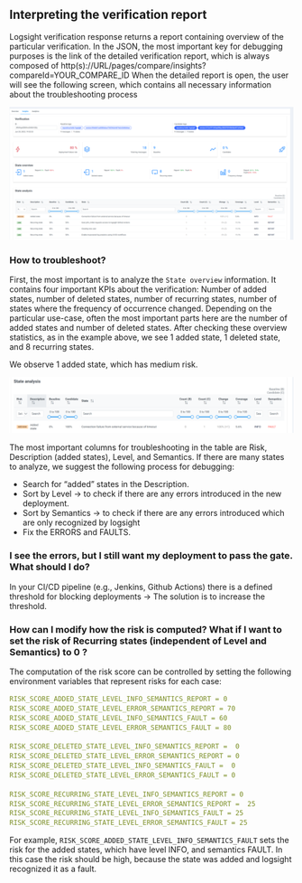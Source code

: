 ## Interpreting the verification report

Logsight verification response returns a report containing overview of the particular verification. 
In the JSON, the most important key for debugging purposes is the link of the detailed verification report, which is always composed of http(s)://URL/pages/compare/insights?compareId=YOUR_COMPARE_ID
When the detailed report is open, the user will see the following screen, which contains all necessary information about the troubleshooting process

![Logs](./insights_2.png ':size=1200')

### How to troubleshoot?
First, the most important is to analyze the `State overview` information. 
It contains four important KPIs about the verification: Number of added states, number of deleted states, number of recurring states, number of states where the frequency of occurrence changed.
Depending on the particular use-case, often the most important parts here are the number of added states and number of deleted states.
After checking these overview statistics, as in the example above, we see 1 added state, 1 deleted state, and 8 recurring states.

We observe 1 added state, which has medium risk.

![Logs](./state_analysis.png ':size=1200')

The most important columns for troubleshooting in the table are Risk, Description (added states), Level, and Semantics.
If there are many states to analyze, we suggest the following process for debugging:
- Search for “added” states in the Description.
- Sort by Level → to check if there are any errors introduced in the new deployment.
- Sort by Semantics → to check if there are any errors introduced which are only recognized by logsight
- Fix the ERRORS and FAULTS.

### I see the errors, but I still want my deployment to pass the gate. What should I do?
In your CI/CD pipeline (e.g., Jenkins, Github Actions) there is a defined threshold for blocking deployments → The solution is to increase the threshold. 

### How can I modify how the risk is computed? What if I want to set the risk of Recurring states (independent of Level and Semantics) to 0 ?

The computation of the risk score can be controlled by setting the following environment variables that represent risks for each case:

```yml
RISK_SCORE_ADDED_STATE_LEVEL_INFO_SEMANTICS_REPORT = 0
RISK_SCORE_ADDED_STATE_LEVEL_ERROR_SEMANTICS_REPORT = 70
RISK_SCORE_ADDED_STATE_LEVEL_INFO_SEMANTICS_FAULT = 60
RISK_SCORE_ADDED_STATE_LEVEL_ERROR_SEMANTICS_FAULT = 80

RISK_SCORE_DELETED_STATE_LEVEL_INFO_SEMANTICS_REPORT =  0
RISK_SCORE_DELETED_STATE_LEVEL_ERROR_SEMANTICS_REPORT = 0
RISK_SCORE_DELETED_STATE_LEVEL_INFO_SEMANTICS_FAULT =  0
RISK_SCORE_DELETED_STATE_LEVEL_ERROR_SEMANTICS_FAULT = 0

RISK_SCORE_RECURRING_STATE_LEVEL_INFO_SEMANTICS_REPORT = 0
RISK_SCORE_RECURRING_STATE_LEVEL_ERROR_SEMANTICS_REPORT =  25
RISK_SCORE_RECURRING_STATE_LEVEL_INFO_SEMANTICS_FAULT = 25
RISK_SCORE_RECURRING_STATE_LEVEL_ERROR_SEMANTICS_FAULT = 25
```

For example, `RISK_SCORE_ADDED_STATE_LEVEL_INFO_SEMANTICS_FAULT` sets the risk for the added states, which have level INFO, and semantics FAULT. In this case the risk should be high, because the state was added and logsight recognized it as a fault. 
